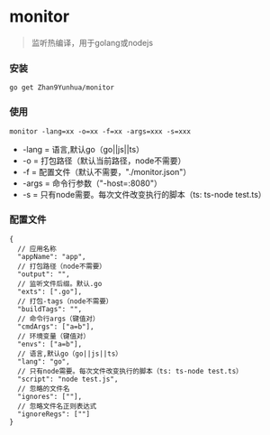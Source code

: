 # monitor
> 监听热编译，用于golang或nodejs

### 安装 
```
go get Zhan9Yunhua/monitor
```

### 使用
```
monitor -lang=xx -o=xx -f=xx -args=xxx -s=xxx
```

- -lang =
语言,默认go（go||js||ts）
- -o =
打包路径（默认当前路径，node不需要）
- -f =
配置文件（默认不需要，"./monitor.json"）
- -args =
命令行参数（"-host=:8080"）
- -s =
只有node需要。每次文件改变执行的脚本（ts: ts-node test.ts）

### 配置文件
```
{
  // 应用名称
  "appName": "app",
  // 打包路径（node不需要）
  "output": "",
  // 监听文件后缀。默认.go
  "exts": [".go"],
  // 打包-tags（node不需要）
  "buildTags": "",
  // 命令行args（键值对）
  "cmdArgs": ["a=b"],
  // 环境变量（键值对）
  "envs": ["a=b"],
  // 语言,默认go（go||js||ts）
  "lang": "go",
  // 只有node需要。每次文件改变执行的脚本（ts: ts-node test.ts）
  "script": "node test.js",
  // 忽略的文件名
  "ignores": [""],
  // 忽略文件名正则表达式
  "ignoreRegs": [""]
}

```
